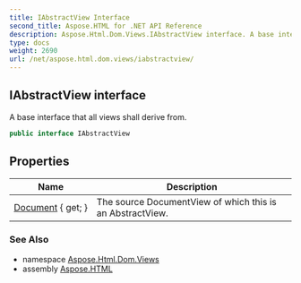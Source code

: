 ```yaml
---
title: IAbstractView Interface
second_title: Aspose.HTML for .NET API Reference
description: Aspose.Html.Dom.Views.IAbstractView interface. A base interface that all views shall derive from
type: docs
weight: 2690
url: /net/aspose.html.dom.views/iabstractview/
---
```

## IAbstractView interface

A base interface that all views shall derive from.

```csharp
public interface IAbstractView
```

## Properties

| Name | Description |
| --- | --- |
| [Document](../../aspose.html.dom.views/iabstractview/document/) { get; } | The source DocumentView of which this is an AbstractView. |

### See Also

* namespace [Aspose.Html.Dom.Views](../../aspose.html.dom.views/)
* assembly [Aspose.HTML](../../)
